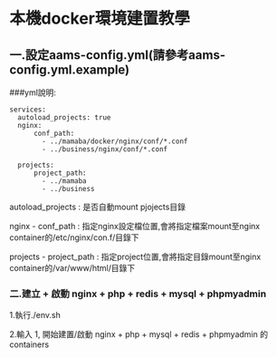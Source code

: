 # 本機docker環境建置教學

## 一.設定aams-config.yml(請參考aams-config.yml.example)

###yml說明:

    services:    
      autoload_projects: true
      nginx:
          conf_path:
            - ../mamaba/docker/nginx/conf/*.conf
            - ../business/nginx/conf/*.conf
    
      projects:
          project_path:
            - ../mamaba
            - ../business
   
autoload_projects : 是否自動mount pjojects目錄

nginx - conf_path : 指定nginx設定檔位置,會將指定檔案mount至nginx container的/etc/nginx/con.f/目錄下

projects - project_path : 指定project位置,會將指定目錄mount至nginx container的/var/www/html/目錄下

### 二.建立 + 啟動 nginx + php + redis + mysql + phpmyadmin
1.執行./env.sh

2.輸入 1, 開始建置/啟動 nginx + php + mysql + redis + phpmyadmin 的 containers